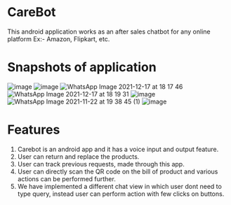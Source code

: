# CareBot
This android application works as an after sales chatbot for any online platform Ex:- Amazon, Flipkart, etc.

# Snapshots of application

![image](https://user-images.githubusercontent.com/71931532/146546638-2befb38c-a6f0-4b7d-b79b-f1e9300e2fff.png)
![image](https://user-images.githubusercontent.com/71931532/146546663-d61a9fe2-cc3a-4e33-a6d7-ef4dc509c89e.png)
![WhatsApp Image 2021-12-17 at 18 17 46](https://user-images.githubusercontent.com/71931532/146547251-ca17f321-edfe-4d07-a29b-2504ac8f5b26.jpeg)
![WhatsApp Image 2021-12-17 at 18 19 31](https://user-images.githubusercontent.com/71931532/146547284-f1a87a5d-0bb7-41bd-ae37-44c2676faab6.jpeg)
![image](https://user-images.githubusercontent.com/71931532/146547354-05ff341d-0df0-438a-8143-b3be74242dc2.png)
![WhatsApp Image 2021-11-22 at 19 38 45 (1)](https://user-images.githubusercontent.com/71931532/146547563-d10b54e9-29af-4db2-bdb7-3a382bfff8ce.jpeg)
![image](https://user-images.githubusercontent.com/71931532/146548296-b16be921-e878-4ba3-a8cf-bde6fe3f72c3.png)

# Features

1. Carebot is an android app and it has a voice input and output feature. 
2. User can return and replace the products.
3. User can track previous requests, made through this app.
4. User can directly scan the QR code on the bill of product and various actions can be performed further.
5. We have implemented a different chat view in which user dont need to type query, instead user can perform action with few clicks on buttons.


